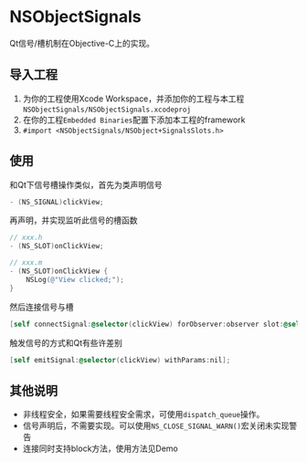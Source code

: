 # NSObjectSignals

Qt信号/槽机制在Objective-C上的实现。

## 导入工程
1. 为你的工程使用Xcode Workspace，并添加你的工程与本工程`NSObjectSignals/NSObjectSignals.xcodeproj`
2. 在你的工程`Embedded Binaries`配置下添加本工程的framework
3. `#import <NSObjectSignals/NSObject+SignalsSlots.h>`

## 使用

和Qt下信号槽操作类似，首先为类声明信号

``` Objective-C
- (NS_SIGNAL)clickView;
```

再声明，并实现监听此信号的槽函数

```Objective-C
// xxx.h
- (NS_SLOT)onClickView;

// xxx.m
- (NS_SLOT)onClickView {
    NSLog(@"View clicked;");
}
```

然后连接信号与槽

```Objective-C
[self connectSignal:@selector(clickView) forObserver:observer slot:@selector(onClickView)];
```

触发信号的方式和Qt有些许差别
```Objective-C
[self emitSignal:@selector(clickView) withParams:nil];
```

## 其他说明

- 非线程安全，如果需要线程安全需求，可使用`dispatch_queue`操作。
- 信号声明后，不需要实现。可以使用`NS_CLOSE_SIGNAL_WARN()`宏关闭未实现警告
- 连接同时支持block方法，使用方法见Demo
